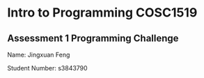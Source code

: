 # Intro to Programming COSC1519 
## Assessment 1 Programming Challenge

Name: Jingxuan Feng

Student Number: s3843790